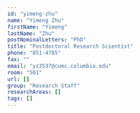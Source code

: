 ```yaml
---
id: "yimeng-zhu"
name: "Yimeng Zhu"
firstName: "Yimeng"
lastName: "Zhu"
postNominalLetters: "PhD"
title: "Postdoctoral Research Scientist"
phone: "851-4785"
fax: ""
email: "yz3537@cumc.columbia.edu"
room: "501"
url: []
group: "Research Staff"
researchAreas: []
tags: []
---
```

